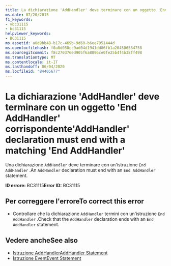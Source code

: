 ```yaml
---
title: La dichiarazione 'AddHandler' deve terminare con un oggetto 'End AddHandler' corrispondente
ms.date: 07/20/2015
f1_keywords:
- vbc31115
- bc31115
helpviewer_keywords:
- BC31115
ms.assetid: a0d9bb48-b17c-469b-9d60-b6ee7951444d
ms.openlocfilehash: f0a8d058cc9ad04d1941dd86fb1a204506534758
ms.sourcegitcommit: f8c270376ed905f6a8896ce0fe25b4f4b38ff498
ms.translationtype: MT
ms.contentlocale: it-IT
ms.lasthandoff: 06/04/2020
ms.locfileid: "84405677"
---
```

# <a name="addhandler-declaration-must-end-with-a-matching-end-addhandler"></a><span data-ttu-id="f4913-102">La dichiarazione 'AddHandler' deve terminare con un oggetto 'End AddHandler' corrispondente</span><span class="sxs-lookup"><span data-stu-id="f4913-102">'AddHandler' declaration must end with a matching 'End AddHandler'</span></span>
<span data-ttu-id="f4913-103">Una dichiarazione `AddHandler` deve terminare con un'istruzione `End AddHandler` .</span><span class="sxs-lookup"><span data-stu-id="f4913-103">An `AddHandler` declaration must end with an `End AddHandler` statement.</span></span>  
  
 <span data-ttu-id="f4913-104">**ID errore:** BC31115</span><span class="sxs-lookup"><span data-stu-id="f4913-104">**Error ID:** BC31115</span></span>  
  
## <a name="to-correct-this-error"></a><span data-ttu-id="f4913-105">Per correggere l'errore</span><span class="sxs-lookup"><span data-stu-id="f4913-105">To correct this error</span></span>  
  
- <span data-ttu-id="f4913-106">Controllare che la dichiarazione `AddHandler` termini con un'istruzione `End AddHandler` .</span><span class="sxs-lookup"><span data-stu-id="f4913-106">Check that the `AddHandler` declaration ends with an `End AddHandler` statement.</span></span>  
  
## <a name="see-also"></a><span data-ttu-id="f4913-107">Vedere anche</span><span class="sxs-lookup"><span data-stu-id="f4913-107">See also</span></span>

- [<span data-ttu-id="f4913-108">Istruzione AddHandler</span><span class="sxs-lookup"><span data-stu-id="f4913-108">AddHandler Statement</span></span>](../language-reference/statements/addhandler-statement.md)
- [<span data-ttu-id="f4913-109">Istruzione Event</span><span class="sxs-lookup"><span data-stu-id="f4913-109">Event Statement</span></span>](../language-reference/statements/event-statement.md)
